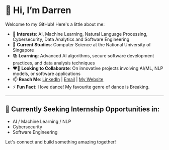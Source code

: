 # 👋 Hi, I’m Darren

Welcome to my GitHub! Here's a little about me:

- 👀 **Interests**: AI, Machine Learning, Natural Language Processing, Cybersecurity, Data Analytics and Software Engineering
- 🌱 **Current Studies**: Computer Science at the National University of Singapore
- 📚 **Learning**: Advanced AI algorithms, secure software development practices, and data analysis techniques
- ❤️‍🔥 **Looking to Collaborate**: On innovative projects involving AI/ML, NLP models, or software applications
- 📫 **Reach Me**: [LinkedIn](https://www.linkedin.com/in/darrny) | [Email](mailto:darren.lim.off@gmail.com) | [My Website](https://darrny.netlify.app)
- ⚡ **Fun Fact**: I love dance! My favourite genre of dance is Breaking.

---

## 🚀 Currently Seeking Internship Opportunities in:
- AI / Machine Learning / NLP
- Cybersecurity
- Software Engineering

Let's connect and build something amazing together! 

